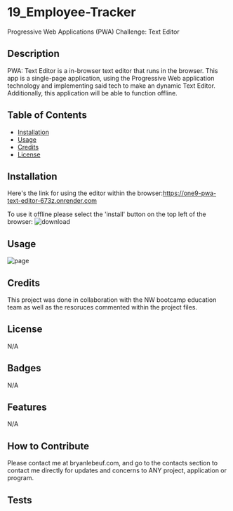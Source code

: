 # 19_Employee-Tracker
Progressive Web Applications (PWA) Challenge: Text Editor

## Description

PWA: Text Editor is a in-browser text editor that runs in the browser. This app is a single-page application, using the Progressive Web application technology and implementing said tech to make an dynamic Text Editor. Additionally, this application will be able to function offline.

## Table of Contents

- [Installation](#installation)
- [Usage](#usage)
- [Credits](#credits)
- [License](#license)

## Installation

Here's the link for using the editor within the browser:https://one9-pwa-text-editor-673z.onrender.com

To use it offline please select the 'install' button on the top left of the browser:
![download](https://github.com/blebeuf/19_PWA_Text_Editor/assets/23405383/6c980f1f-3413-4e5b-9615-8bd92d9f4367)


## Usage

![page](https://github.com/blebeuf/19_PWA_Text_Editor/assets/23405383/089ea0c5-9ade-4936-b3ce-fe3bd763b2d5)


## Credits

This project was done in collaboration with the NW bootcamp education team as well as the resoruces commented within the project files.

## License

N/A

## Badges
N/A

## Features

N/A

## How to Contribute

Please contact me at bryanlebeuf.com, and go to the contacts section to contact me directly for updates and concerns to ANY project, application or program.

## Tests
